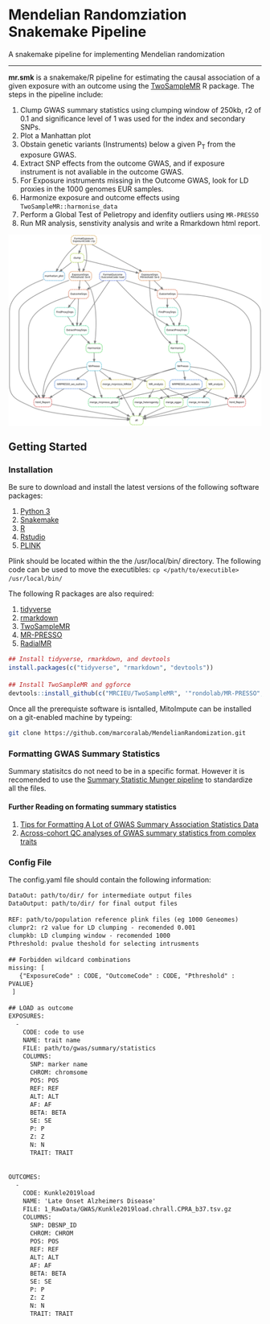 # Mendelian Randomziation Snakemake Pipeline
A snakemake pipeline for implementing Mendelian randomization

---

**mr.smk** is a snakemake/R pipeline for estimating the causal association of a given exposure with an outcome using the [TwoSampleMR](https://mrcieu.github.io/TwoSampleMR) R package. The steps in the pipeline include:

1. Clump GWAS summary statistics using clumping window of 250kb, r2 of 0.1 and significance level of 1 was used for the index and secondary SNPs.
2. Plot a Manhattan plot
3. Obstain genetic variants (Instruments) below a given P<sub>T</sub> from the exposure GWAS.
4. Extract SNP effects from the outcome GWAS, and if exposure instrument is not avaliable in the outcome GWAS.
5. For Exposure instruments missing in the Outcome GWAS, look for LD proxies in the 1000 genomes EUR samples.
6. Harmonize exposure and outcome effects using ```TwoSampleMR::harmonise_data```
7. Perform a Global Test of Pelietropy and idenfity outliers using ```MR-PRESSO```
8. Run MR analysis, senstivity analysis and write a Rmarkdown html report.

<img align="center" src=dag_mr.svg alt="DAG">


## Getting Started
### Installation
Be sure to download and install the latest versions of the following software packages:
1. [Python 3](https://www.python.org/downloads/)
2. [Snakemake](https://snakemake.readthedocs.io/en/stable/getting_started/installation.html)
3. [R](https://cran.r-project.org/)
4. [Rstudio](https://www.rstudio.com/products/rstudio/download/)
5. [PLINK](https://www.cog-genomics.org/plink2)

Plink should be located within the the /usr/local/bin/ directory. The following code can be used to move the executibles: ```cp </path/to/executible> /usr/local/bin/```

The following R packages are also required:
1. [tidyverse](https://www.tidyverse.org/packages/)
2. [rmarkdown](https://cran.r-project.org/web/packages/rmarkdown/index.html)
3. [TwoSampleMR](https://github.com/MRCIEU/TwoSampleMR)
4. [MR-PRESSO](https://github.com/rondolab/MR-PRESSO)
5. [RadialMR](https://github.com/WSpiller/RadialMR)

```r
## Install tidyverse, rmarkdown, and devtools
install.packages(c("tidyverse", "rmarkdown", "devtools"))

## Install TwoSampleMR and ggforce
devtools::install_github(c("MRCIEU/TwoSampleMR", '"rondolab/MR-PRESSO", "WSpiller/RadialMR"'))
```

Once all the prerequiste software is isntalled, MitoImpute can be installed on a git-enabled machine by typeing:

```bash
git clone https://github.com/marcoralab/MendelianRandomization.git
```

### Formatting GWAS Summary Statistics
Summary statisitcs do not need to be in a specific format. However it is recomended to use the [Summary Statistic Munger pipeline](https://github.com/marcoralab/sumstats_munger) to standardize all the files.


#### Further Reading on formating summary statistics
1. [Tips for Formatting A Lot of GWAS Summary Association Statistics Data](http://huwenboshi.github.io/data%20management/2017/11/23/tips-for-formatting-gwas-summary-stats.html)
2. [Across-cohort QC analyses of GWAS summary statistics from complex traits](https://doi.org/10.1038/ejhg.2016.106)

### Config File
The config.yaml file should contain the following information:
```
DataOut: path/to/dir/ for intermediate output files
DataOutput: path/to/dir/ for final output files

REF: path/to/population reference plink files (eg 1000 Geneomes)
clumpr2: r2 value for LD clumping - recomended 0.001
clumpkb: LD clumping window - recomended 1000
Pthreshold: pvalue theshold for selecting intrusments

## Forbidden wildcard combinations
missing: [
   {"ExposureCode" : CODE, "OutcomeCode" : CODE, "Pthreshold" : PVALUE}
 ]

## LOAD as outcome
EXPOSURES:
  -
    CODE: code to use
    NAME: trait name
    FILE: path/to/gwas/summary/statistics
    COLUMNS:
      SNP: marker name
      CHROM: chromsome
      POS: POS
      REF: REF
      ALT: ALT
      AF: AF
      BETA: BETA
      SE: SE
      P: P
      Z: Z
      N: N
      TRAIT: TRAIT


OUTCOMES:
  -
    CODE: Kunkle2019load
    NAME: 'Late Onset Alzheimers Disease'
    FILE: 1_RawData/GWAS/Kunkle2019load.chrall.CPRA_b37.tsv.gz
    COLUMNS:
      SNP: DBSNP_ID
      CHROM: CHROM
      POS: POS
      REF: REF
      ALT: ALT
      AF: AF
      BETA: BETA
      SE: SE
      P: P
      Z: Z
      N: N
      TRAIT: TRAIT

```

